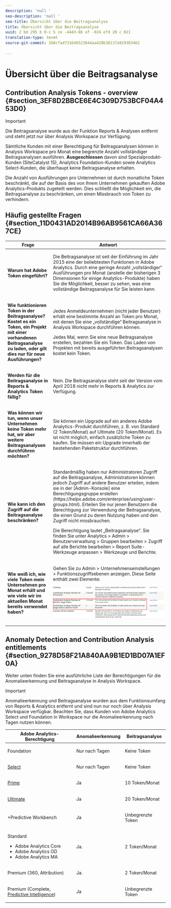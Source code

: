 ```yaml
---
description: 'null '
seo-description: 'null '
seo-title: Übersicht über die Beitragsanalyse
title: Übersicht über die Beitragsanalyse
uuid: 2 bd 295 b 0-c 5 ce -4443-86 af -024 efd 20 c 021
translation-type: tm+mt
source-git-commit: 1b8cfad731646523844aa420b38137a929383462

---
```



# Übersicht über die Beitragsanalyse

## Contribution Analysis Tokens - overview {#section_3EF8D2BBCE6E4C309D753BCF04A453D0}

>[!IMPORTANT]
>
>Die Beitragsanalyse wurde aus der Funktion Reports &amp; Analysen entfernt und steht jetzt nur über Analysis Workspace zur Verfügung.

Sämtliche Kunden mit einer Berechtigung für Beitragsanalysen können in Analysis Workspace pro Monat eine begrenzte Anzahl vollständiger Beitragsanalysen ausführen. **Ausgeschlossen** davon sind Spezialprodukt-Kunden (SiteCatalyst 15), Analytics Foundation-Kunden sowie Analytics Select-Kunden, die überhaupt keine Beitragsanalyse erhalten.

Die Anzahl von Ausführungen pro Unternehmen ist durch monatliche Token beschränkt, die auf der Basis des von Ihrem Unternehmen gekauften Adobe Analytics-Produkts zugeteilt werden. Dies schließt die Möglichkeit ein, die Beitragsanalyse zu beschränken, um einen Missbrauch von Token zu verhindern.

## Häufig gestellte Fragen {#section_11D0431AD2014B96AB9561CA66A367CE}

<table id="table_357775E5058644099E26B15A6790E8AF"> 
 <thead> 
  <tr> 
   <th colname="col1" class="entry"> Frage </th> 
   <th colname="col2" class="entry"> Antwort </th> 
  </tr>
 </thead>
 <tbody> 
  <tr> 
   <td colname="col1"> <p><b>Warum hat Adobe Token eingeführt? </b> </p> </td> 
   <td colname="col2"> <p>Die Beitragsanalyse ist seit der Einführung im Jahr 2015 eine der beliebtesten Funktionen in Adobe Analytics. Durch eine geringe Anzahl „vollständiger“ Ausführungen pro Monat (anstelle der bisherigen 3 Dimensionen für einige Analytics-Produkte) haben Sie die Möglichkeit, besser zu sehen, was eine vollständige Beitragsanalyse für Sie leisten kann. </p> </td> 
  </tr> 
  <tr> 
   <td colname="col1"> <p><b>Wie funktionieren Token in der Beitragsanalyse? Kostet es ein Token, ein Projekt mit einer vorhandenen Beitragsanalyse zu laden, oder gilt dies nur für neue Ausführungen?</b> </p> </td> 
   <td colname="col2"> <p>Jedes Anmeldeunternehmen (nicht jeder Benutzer) erhält eine bestimmte Anzahl an Token pro Monat, mit denen Sie eine „vollständige“ Beitragsanalyse in Analysis Workspace durchführen können. </p> <p>Jedes Mal, wenn Sie eine neue Beitragsanalyse erstellen, bezahlen Sie ein Token. Das Laden von Projekten mit bereits ausgeführten Beitragsanalysen kostet kein Token. </p> </td> 
  </tr> 
  <tr> 
   <td colname="col1"> <p><b>Werden für die Beitragsanalyse in Reports &amp; Analytics Token fällig?</b> </p> </td> 
   <td colname="col2"> <p>Nein. Die Beitragsanalyse steht seit der Version vom April 2018 nicht mehr in Reports &amp; Analytics zur Verfügung. </p> </td> 
  </tr> 
  <tr> 
   <td colname="col1"> <p><b>Was können wir tun, wenn unser Unternehmen keine Token mehr hat, wir aber weitere Beitragsanalysen durchführen möchten?</b> </p> </td> 
   <td colname="col2"> <p>Sie können ein Upgrade auf ein anderes Adobe Analytics-Produkt durchführen, z. B. von Standard (2 Token/Monat) auf Ultimate (20 Token/Monat). Es ist nicht möglich, einfach zusätzliche Token zu kaufen. Sie müssen ein Upgrade innerhalb der bestehenden Paketstruktur durchführen. </p> </td> 
  </tr> 
  <tr> 
   <td colname="col1"> <p><b>Wie kann ich den Zugriff auf die Beitragsanalyse beschränken?</b> </p> </td> 
   <td colname="col2"> <p>Standardmäßig haben nur Administratoren Zugriff auf die Beitragsanalyse, Administratoren können jedoch Zugriff auf andere Benutzer erteilen, indem sie in der [Admin-Konsole] eine Berechtigungsgruppe erstellen (https://helpx.adobe.com/enterprise/using/user-groups.html). Erteilen Sie nur jenen Benutzern die Berechtigung zur Verwendung der Beitragsanalyse, die einen Grund zu deren Nutzung haben und den Zugriff nicht missbrauchen. </p> <p>Die Berechtigung lautet „Beitragsanalyse“. Sie finden Sie unter <span class="ignoretag"><span class="uicontrol">Analytics</span> &gt; <span class="uicontrol">Admin</span> &gt; <span class="uicontrol">Benutzerverwaltung</span> &gt; <span class="uicontrol">Gruppen bearbeiten</span> &gt; <span class="uicontrol">Zugriff auf alle Berichte bearbeiten</span> &gt; <span class="uicontrol">Report Suite-Werkzeuge anpassen</span> &gt; <span class="uicontrol">Werkzeuge und Berichte</span></span>. </p> </td> 
  </tr> 
  <tr> 
   <td colname="col1"> <p><b>Wie weiß ich, wie viele Token mein Unternehmen pro Monat erhält und wie viele wir im aktuellen Monat bereits verwendet haben?</b> </p> </td> 
   <td colname="col2"> <p>Gehen Sie zu <span class="ignoretag"><span class="uicontrol">Admin</span> &gt; <span class="uicontrol">Unternehmenseinstellungen</span> &gt; <span class="uicontrol">Funktionszugriffsebenen anzeigen</span></span>. Diese Seite enthält zwei Elemente: </p> <p><img placement="break"  src="assets/ca_access_level.png" id="image_16012FE1162C485EA768D175F43D7563" width="500px" /> </p> </td> 
  </tr> 
 </tbody> 
</table>


## Anomaly Detection and Contribution Analysis entitlements {#section_9278D58F21A840AA9B1ED1BD07A1EF0A}

Weiter unten finden Sie eine ausführliche Liste der Berechtigungen für die Anomalieerkennung und Beitragsanalyse in Analysis Workspace.

>[!IMPORTANT]
>
>Anomalieerkennung und Beitragsanalyse wurden aus dem Funktionsumfang von Reports &amp; Analytics entfernt und sind nun nur noch über Analysis Workspace verfügbar. Beachten Sie, dass Kunden von Adobe Analytics Select und Foundation in Workspace nur die Anomalieerkennung nach Tagen nutzen können.

<table id="table_5C9B7E4AE82640B5A913519E576889B5"> 
 <thead> 
  <tr> 
   <th colname="col1" class="entry"> Adobe Analytics-Berechtigung </th> 
   <th colname="col2" class="entry"> Anomalieerkennung </th> 
   <th colname="col3" class="entry"> Beitragsanalyse </th> 
  </tr>
 </thead>
 <tbody> 
  <tr> 
   <td colname="col1"> <p>Foundation </p> </td> 
   <td colname="col2"> <p>Nur nach Tagen </p> </td> 
   <td colname="col3" colsep="1"> <p>Keine Token </p> </td> 
  </tr> 
  <tr> 
   <td colname="col1"> <p><a href="https://www.adobe.com/data-analytics-cloud/analytics/select.html?promoid=B4XQ3X7G&amp;mv=other" format="html" scope="external">Select</a> </p> </td> 
   <td colname="col2"> <p>Nur nach Tagen </p> </td> 
   <td colname="col3"> <p>Keine Token </p> </td> 
  </tr> 
  <tr> 
   <td colname="col1"> <p><a href="https://www.adobe.com/data-analytics-cloud/analytics/prime.html?promoid=91BF51TR&amp;mv=other" format="html" scope="external">Prime</a> </p> </td> 
   <td colname="col2"> <p>Ja </p> </td> 
   <td colname="col3"> <p>10 Token/Monat </p> </td> 
  </tr> 
  <tr> 
   <td colname="col1"> <p><a href="https://www.adobe.com/data-analytics-cloud/analytics/ultimate.html?promoid=8N4B5F1V&amp;mv=other" format="html" scope="external"> Ultimate</a> </p> </td> 
   <td colname="col2"> <p>Ja </p> </td> 
   <td colname="col3"> <p>20 Token/Monat </p> </td> 
  </tr> 
  <tr> 
   <td colname="col1"> <p>+Predictive Workbench </p> </td> 
   <td colname="col2"> <p>Ja </p> </td> 
   <td colname="col3"> <p>Unbegrenzte Token </p> </td> 
  </tr> 
  <tr> 
   <td colname="col1"> <p>Standard </p> 
    <ul id="ul_73D52020793B44868C9CE0F90893075D"> 
     <li id="li_21EE0871C87E43C8B781219B2BA0FA74">Adobe Analytics Core </li> 
     <li id="li_AB3593200F33439BAEE8FEB13CAE57F4">Adobe Analytics OD </li> 
     <li id="li_2B7D625519BC4A4CB598C95F15D3029B">Adobe Analytics MA </li> 
    </ul> </td> 
   <td colname="col2"> <p>Ja. </p> </td> 
   <td colname="col3"> <p>2 Token/Monat </p> </td> 
  </tr> 
  <tr> 
   <td colname="col1"> <p>Premium (360, Attribution) </p> </td> 
   <td colname="col2"> <p>Ja. </p> </td> 
   <td colname="col3"> <p>2 Token/Monat </p> </td> 
  </tr> 
  <tr> 
   <td colname="col1"> <p>Premium (Complete, <a href="https://www.adobe.com/data-analytics-cloud/analytics/predictive-intelligence.html" format="html" scope="external">Predictive Intelligence</a>) </p> </td> 
   <td colname="col2"> <p>Ja </p> </td> 
   <td colname="col3"> <p>Unbegrenzte Token </p> </td> 
  </tr> 
 </tbody> 
</table>
